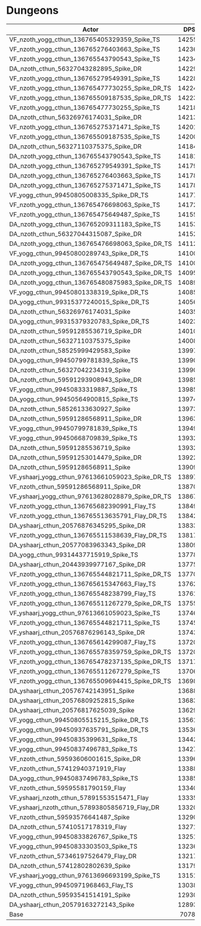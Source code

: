 # Dungeons
| Actor | DPS | Increase |
|---|:---:|:---:|
|VF_nzoth_yogg_cthun_136765405329359_Spike_TS|142550|101.40%|
|VF_nzoth_yogg_cthun_136765276403663_Spike_TS|142366|101.14%|
|VF_nzoth_yogg_cthun_136765543790543_Spike_TS|142349|101.11%|
|DA_nzoth_cthun_56327043282895_Spike_DR|142293|101.03%|
|VF_nzoth_yogg_cthun_136765279549391_Spike_TS|142286|101.02%|
|VF_nzoth_yogg_cthun_136765477730255_Spike_DR_TS|142243|100.96%|
|VF_nzoth_yogg_cthun_136765509187535_Spike_DR_TS|142233|100.95%|
|VF_nzoth_yogg_cthun_136765477730255_Spike_TS|142180|100.87%|
|DA_nzoth_cthun_56326976174031_Spike_DR|142135|100.81%|
|VF_nzoth_yogg_cthun_136765275371471_Spike_TS|142010|100.63%|
|VF_nzoth_yogg_cthun_136765509187535_Spike_TS|142000|100.62%|
|DA_nzoth_cthun_56327110375375_Spike_DR|141846|100.40%|
|DA_nzoth_yogg_cthun_136765543790543_Spike_TS|141819|100.36%|
|DA_nzoth_yogg_cthun_136765279549391_Spike_TS|141793|100.33%|
|DA_nzoth_yogg_cthun_136765276403663_Spike_TS|141789|100.32%|
|DA_nzoth_yogg_cthun_136765275371471_Spike_TS|141782|100.31%|
|VF_yogg_cthun_99450805008335_Spike_DR_TS|141777|100.31%|
|VF_nzoth_yogg_cthun_136765476698063_Spike_TS|141720|100.22%|
|VF_nzoth_yogg_cthun_136765475649487_Spike_TS|141551|99.99%|
|DA_nzoth_yogg_cthun_136765209311183_Spike_TS|141533|99.96%|
|DA_nzoth_cthun_56327044315087_Spike_DR|141522|99.95%|
|DA_nzoth_yogg_cthun_136765476698063_Spike_DR_TS|141127|99.39%|
|VF_yogg_cthun_99450800289743_Spike_DR_TS|141007|99.22%|
|DA_nzoth_yogg_cthun_136765475649487_Spike_DR_TS|141002|99.21%|
|DA_nzoth_yogg_cthun_136765543790543_Spike_DR_TS|140953|99.14%|
|DA_nzoth_yogg_cthun_136765480875983_Spike_DR_TS|140897|99.06%|
|VF_yogg_cthun_99450801338319_Spike_DR_TS|140851|99.00%|
|DA_yogg_cthun_99315377240015_Spike_DR_TS|140563|98.59%|
|DA_nzoth_cthun_56326976174031_Spike|140353|98.29%|
|DA_yogg_cthun_99315379320783_Spike_DR_TS|140239|98.13%|
|DA_nzoth_cthun_59591285536719_Spike_DR|140105|97.94%|
|DA_nzoth_cthun_56327110375375_Spike|140080|97.91%|
|DA_nzoth_cthun_58525999429583_Spike|139971|97.75%|
|DA_yogg_cthun_99450799781839_Spike_TS|139907|97.66%|
|DA_nzoth_cthun_56327042234319_Spike|139907|97.66%|
|DA_nzoth_cthun_59591293908943_Spike_DR|139859|97.60%|
|VF_yogg_cthun_99450833319887_Spike_TS|139856|97.59%|
|DA_yogg_cthun_99450564900815_Spike_TS|139747|97.44%|
|DA_nzoth_cthun_58526133630927_Spike|139739|97.43%|
|DA_nzoth_cthun_59591286568911_Spike_DR|139638|97.28%|
|VF_yogg_cthun_99450799781839_Spike_TS|139499|97.09%|
|VF_yogg_cthun_99450668709839_Spike_TS|139323|96.84%|
|DA_nzoth_cthun_59591285536719_Spike|139321|96.83%|
|DA_nzoth_cthun_59591253014479_Spike_DR|139227|96.70%|
|DA_nzoth_cthun_59591286568911_Spike|139096|96.52%|
|VF_yshaarj_yogg_cthun_97613661059023_Spike_DR_TS|138976|96.35%|
|VF_nzoth_cthun_59591286568911_Spike_DR|138702|95.96%|
|VF_yshaarj_yogg_cthun_97613628028879_Spike_DR_TS|138677|95.92%|
|VF_nzoth_yogg_cthun_136765682390991_Flay_TS|138491|95.66%|
|VF_nzoth_yogg_cthun_136765513635791_Flay_DR_TS|138427|95.57%|
|DA_yshaarj_cthun_20576876345295_Spike_DR|138333|95.44%|
|VF_nzoth_yogg_cthun_136765511538639_Flay_DR_TS|138178|95.22%|
|DA_yshaarj_cthun_20577083963343_Spike_DR|138093|95.10%|
|DA_yogg_cthun_99314437715919_Spike_TS|137786|94.67%|
|DA_yshaarj_cthun_20443939977167_Spike_DR|137759|94.63%|
|VF_nzoth_yogg_cthun_136765544821711_Spike_DR_TS|137702|94.55%|
|VF_nzoth_yogg_cthun_136765615347663_Flay_TS|137625|94.44%|
|VF_nzoth_yogg_cthun_136765548238799_Flay_TS|137617|94.43%|
|VF_nzoth_yogg_cthun_136765511267279_Spike_DR_TS|137551|94.33%|
|VF_yshaarj_yogg_cthun_97613661059023_Spike_TS|137464|94.21%|
|VF_nzoth_yogg_cthun_136765544821711_Spike_TS|137457|94.20%|
|VF_yshaarj_cthun_20576876296143_Spike_DR|137431|94.17%|
|VF_nzoth_yogg_cthun_136765614299087_Flay_TS|137203|93.84%|
|VF_nzoth_yogg_cthun_136765578359759_Spike_DR_TS|137202|93.84%|
|VF_nzoth_yogg_cthun_136765478237135_Spike_DR_TS|137175|93.80%|
|VF_nzoth_yogg_cthun_136765511267279_Spike_TS|137064|93.65%|
|VF_nzoth_yogg_cthun_136765509694415_Spike_DR_TS|136986|93.54%|
|DA_yshaarj_cthun_20576742143951_Spike|136884|93.39%|
|DA_yshaarj_cthun_20576809252815_Spike|136830|93.32%|
|DA_yshaarj_cthun_20576817625039_Spike|136299|92.57%|
|VF_yogg_cthun_99450805515215_Spike_DR_TS|135619|91.60%|
|VF_yogg_cthun_99450937635791_Spike_DR_TS|135367|91.25%|
|VF_yogg_cthun_99450835399631_Spike_TS|134423|89.92%|
|VF_yogg_cthun_99450837496783_Spike_TS|134270|89.70%|
|VF_nzoth_cthun_59593606001615_Spike_DR|133965|89.27%|
|VF_nzoth_cthun_57412940371919_Flay|133883|89.15%|
|DA_yogg_cthun_99450837496783_Spike_TS|133858|89.12%|
|VF_nzoth_cthun_59595581790159_Flay|133404|88.48%|
|VF_yshaarj_nzoth_cthun_57891553515471_Flay|133352|88.40%|
|VF_yshaarj_nzoth_cthun_57893805856719_Flay_DR|133205|88.19%|
|VF_nzoth_cthun_59593576641487_Spike|132900|87.76%|
|DA_nzoth_cthun_57410517178319_Flay|132717|87.50%|
|VF_yogg_cthun_99450833826767_Spike_TS|132510|87.21%|
|VF_yogg_cthun_99450833303503_Spike_TS|132363|87.00%|
|VF_nzoth_cthun_57346197526479_Flay_DR|132173|86.74%|
|DA_nzoth_cthun_57412802802639_Spike|131792|86.20%|
|VF_yshaarj_yogg_cthun_97613696693199_Spike_TS|131517|85.81%|
|VF_yogg_cthun_99450971968463_Flay_TS|130383|84.21%|
|DA_nzoth_cthun_59593541514191_Spike|129304|82.68%|
|DA_yshaarj_cthun_20579163272143_Spike|128939|82.17%|
|Base|70781|0.00%|
